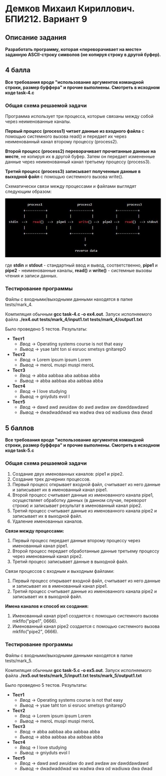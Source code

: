# Демков Михаил Кириллович. БПИ212. Вариант 9
## Описание задания
**Разработать программу, которая «переворачивает на месте» заданную ASCII-строку символов (не копируя строку в другой буфер).**
## 4 балла
**Все требования вроде "использование аргументов командной строки, размер буффера" и прочие выполнены. Смотреть в исходном коде task-4.c**
### Общая схема решаемой задачи

Программа использует три процесса, которые связаны между собой через неименованные каналы.

**Первый процесс (process1) читает данные из входного файла** с помощью системного вызова read() и передает их через неименованный канал второму процессу (process2).

**Второй процесс (process2) переворачивает прочитанные данные на месте**, не копируя их в другой буфер. Затем он передает измененные данные через неименованный канал третьему процессу (process3).

**Третий процесс (process3) записывает полученные данные в выходной файл** с помощью системного вызова write().

Схематически связи между процессами и файлами выглядят следующим образом:

![Не удалось открыть скрин. Нужный скрин находится в source/schema-4.jpg](https://github.com/mkdemkov/OS_1/blob/main/source/schema-4.JPG)

где **stdin** и **stdout** - стандартный ввод и вывод, соответственно, **pipe1** и **pipe2** - неименованные каналы, **read()** и **write()** - системные вызовы чтения и записи данных.

### Тестирование программы
Файлы с входными/выходными данными находятся в папке tests/mark_4. 

Компиляция обычным **gcc task-4.c -o ex4.out**. Запуск исполняемого файла **./ex4.out tests/mark_4/input1.txt tests/mark_4/output1.txt**

Было проведено 5 тестов. Результаты:
* **Тест1**
    * _Ввод_ -> Operating systems course is not that easy
    * _Вывод_ -> ysae taht ton si esruoc smetsys gnitarepO
* **Тест2**
    * _Ввод_ -> Lorem ipsum ipsum Lorem
    * _Вывод_ -> meroL muspi muspi meroL
* **Тест3**
    * _Ввод_ -> abba aabbaa aba aabbaa abba
    * _Вывод_ -> abba aabbaa aba aabbaa abba
* **Тест4**
    * _Ввод_ -> I love studying
    * _Вывод_ -> gniyduts evol I
* **Тест5**
    * _Ввод_ -> dawd awd awuidaw do awd awdaw aw dawddawdawd
    * _Вывод_ -> dwadwaddwad wa wadwa dwa od wadiuwa dwa dwad

## 5 баллов
**Все требования вроде "использование аргументов командной строки, размер буффера" и прочие выполнены. Смотреть в исходном коде task-5.c**
### Общая схема решаемой задачи
1. Создание двух именованных каналов: pipe1 и pipe2.
2. Создание трех дочерних процессов.
3. Первый процесс открывает входной файл, считывает из него данные и записывает их в именованный канал pipe1.
4. Второй процесс считывает данные из именованного канала pipe1, осуществляет обработку данных (в данном случае, переворот строки) и записывает результат в именованный канал pipe2.
5. Третий процесс считывает данные из именованного канала pipe2 и записывает их в выходной файл.
6. Удаление именованных каналов.

**Связи между процессами:**

1. Первый процесс передает данные второму процессу через именованный канал pipe1.
2. Второй процесс передает обработанные данные третьему процессу через именованный канал pipe2.
3. Третий процесс записывает данные в выходной файл.

Связи процессов с входным и выходным файлами:

1. Первый процесс открывает входной файл, считывает из него данные и записывает их в именованный канал pipe1.
2. Третий процесс считывает данные из именованного канала pipe2 и записывает их в выходной файл.

**Имена каналов и способ их создания:**

1. Именованный канал pipe1 создается с помощью системного вызова mkfifo("pipe1", 0666).
2. Именованный канал pipe2 создается с помощью системного вызова mkfifo("pipe2", 0666).

### Тестирование программы
Файлы с входными/выходными данными находятся в папке tests/mark_5. 

Компиляция обычным **gcc task-5.c -o ex5.out**. Запуск исполняемого файла **./ex5.out tests/mark_5/input1.txt tests/mark_5/output1.txt**

Было проведено 5 тестов. Результаты:
* **Тест1**
    * _Ввод_ -> Operating systems course is not that easy
    * _Вывод_ -> ysae taht ton si esruoc smetsys gnitarepO
* **Тест2**
    * _Ввод_ -> Lorem ipsum ipsum Lorem
    * _Вывод_ -> meroL muspi muspi meroL
* **Тест3**
    * _Ввод_ -> abba aabbaa aba aabbaa abba
    * _Вывод_ -> abba aabbaa aba aabbaa abba
* **Тест4**
    * _Ввод_ -> I love studying
    * _Вывод_ -> gniyduts evol I
* **Тест5**
    * _Ввод_ -> dawd awd awuidaw do awd awdaw aw dawddawdawd
    * _Вывод_ -> dwadwaddwad wa wadwa dwa od wadiuwa dwa dwad